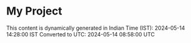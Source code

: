 # My Project

This content is dynamically generated in Indian Time (IST): 2024-05-14 14:28:00 IST
Converted to UTC: 2024-05-14 08:58:00 UTC
